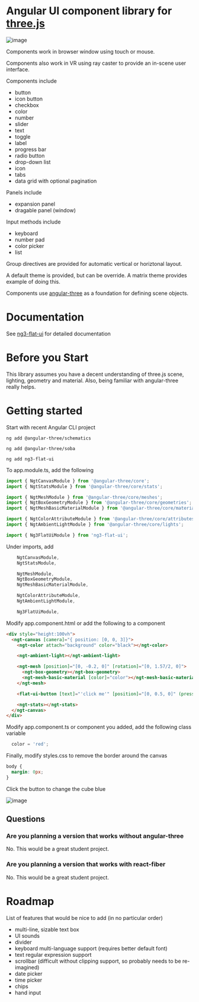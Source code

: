 # Angular UI component library for [three.js](https://threejs.org/) 

![image](https://user-images.githubusercontent.com/25032599/196293607-20a6bd40-83d6-4e19-a3c6-8949389f682c.png)

Components work in browser window using touch or mouse.

Components also work in VR using ray caster to provide an in-scene user interface.

Components include
* button
* icon button
* checkbox
* color
* number
* slider
* text
* toggle
* label
* progress bar
* radio button
* drop-down list
* icon
* tabs
* data grid with optional pagination

Panels include
* expansion panel
* dragable panel (window)

Input methods include
* keyboard
* number pad
* color picker
* list

Group directives are provided for automatic vertical or horiztonal layout.

A default theme is provided, but can be override. A matrix theme provides example of doing this.

Components use [angular-three](https://github.com/nartc/angular-three) as a foundation for defining scene objects.

# Documentation

See [ng3-flat-ui](https://github.com/IRobot1/ng3-vr-examples/wiki/ng3-flat-ui-components) for detailed documentation

# Before you Start
This library assumes you have a decent understanding of three.js scene, lighting, geometry and material.  Also, being familiar with angular-three really helps.

# Getting started
Start with recent Angular CLI project

`ng add @angular-three/schematics`

`ng add @angular-three/soba`

`ng add ng3-flat-ui`

To app.module.ts, add the following
```ts
import { NgtCanvasModule } from '@angular-three/core';
import { NgtStatsModule } from '@angular-three/core/stats';

import { NgtMeshModule } from '@angular-three/core/meshes';
import { NgtBoxGeometryModule } from '@angular-three/core/geometries';
import { NgtMeshBasicMaterialModule } from '@angular-three/core/materials';

import { NgtColorAttributeModule } from '@angular-three/core/attributes';
import { NgtAmbientLightModule } from '@angular-three/core/lights';

import { Ng3FlatUiModule } from 'ng3-flat-ui';
```

Under imports, add
```ts
    NgtCanvasModule,
    NgtStatsModule,

    NgtMeshModule,
    NgtBoxGeometryModule,
    NgtMeshBasicMaterialModule,

    NgtColorAttributeModule,
    NgtAmbientLightModule,

    Ng3FlatUiModule,
```

Modify app.component.html or add the following to a component
```html
<div style="height:100vh">
  <ngt-canvas [camera]="{ position: [0, 0, 3]}">
    <ngt-color attach="background" color="black"></ngt-color>

    <ngt-ambient-light></ngt-ambient-light>

    <ngt-mesh [position]="[0, -0.2, 0]" [rotation]="[0, 1.57/2, 0]">
      <ngt-box-geometry></ngt-box-geometry>
      <ngt-mesh-basic-material [color]="color"></ngt-mesh-basic-material>
    </ngt-mesh>

    <flat-ui-button [text]="'click me'" [position]="[0, 0.5, 0]" (pressed)="color='blue'"></flat-ui-button>

    <ngt-stats></ngt-stats>
  </ngt-canvas>
</div>
```

Modify app.component.ts or component you added, add the following class variable
```js
  color = 'red';
```

Finally, modify styles.css to remove the border around the canvas
```css
body {
  margin: 0px;
}
```

Click the button to change the cube blue

![image](https://user-images.githubusercontent.com/25032599/196293920-adfa3833-45b2-4847-aae6-e4b574e63397.png)

## Questions
### Are you planning a version that works without angular-three
No.  This would be a great student project.

### Are you planning a version that works with react-fiber
No.  This would be a great student project.

# Roadmap
List of features that would be nice to add (in no particular order)
* multi-line, sizable text box
* UI sounds
* divider
* keyboard multi-language support (requires better default font)
* text regular expression support
* scrollbar (difficult without clipping support, so probably needs to be re-imagined)
* date picker
* time picker
* chips
* hand input
